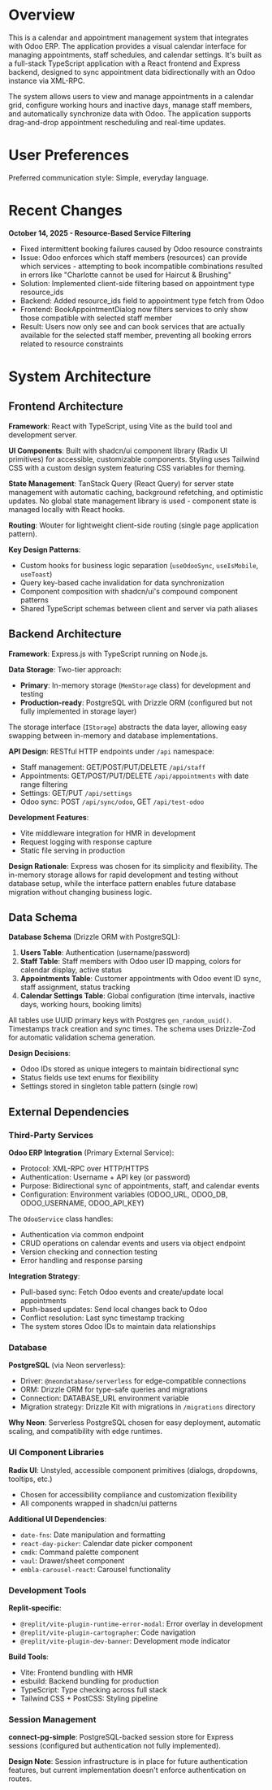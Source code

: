# Overview

This is a calendar and appointment management system that integrates with Odoo ERP. The application provides a visual calendar interface for managing appointments, staff schedules, and calendar settings. It's built as a full-stack TypeScript application with a React frontend and Express backend, designed to sync appointment data bidirectionally with an Odoo instance via XML-RPC.

The system allows users to view and manage appointments in a calendar grid, configure working hours and inactive days, manage staff members, and automatically synchronize data with Odoo. The application supports drag-and-drop appointment rescheduling and real-time updates.

# User Preferences

Preferred communication style: Simple, everyday language.

# Recent Changes

**October 14, 2025 - Resource-Based Service Filtering**
- Fixed intermittent booking failures caused by Odoo resource constraints
- Issue: Odoo enforces which staff members (resources) can provide which services - attempting to book incompatible combinations resulted in errors like "Charlotte cannot be used for Haircut & Brushing"
- Solution: Implemented client-side filtering based on appointment type resource_ids
- Backend: Added resource_ids field to appointment type fetch from Odoo
- Frontend: BookAppointmentDialog now filters services to only show those compatible with selected staff member
- Result: Users now only see and can book services that are actually available for the selected staff member, preventing all booking errors related to resource constraints

# System Architecture

## Frontend Architecture

**Framework**: React with TypeScript, using Vite as the build tool and development server.

**UI Components**: Built with shadcn/ui component library (Radix UI primitives) for accessible, customizable components. Styling uses Tailwind CSS with a custom design system featuring CSS variables for theming.

**State Management**: TanStack Query (React Query) for server state management with automatic caching, background refetching, and optimistic updates. No global state management library is used - component state is managed locally with React hooks.

**Routing**: Wouter for lightweight client-side routing (single page application pattern).

**Key Design Patterns**:
- Custom hooks for business logic separation (`useOdooSync`, `useIsMobile`, `useToast`)
- Query key-based cache invalidation for data synchronization
- Component composition with shadcn/ui's compound component patterns
- Shared TypeScript schemas between client and server via path aliases

## Backend Architecture

**Framework**: Express.js with TypeScript running on Node.js.

**Data Storage**: Two-tier approach:
- **Primary**: In-memory storage (`MemStorage` class) for development and testing
- **Production-ready**: PostgreSQL with Drizzle ORM (configured but not fully implemented in storage layer)

The storage interface (`IStorage`) abstracts the data layer, allowing easy swapping between in-memory and database implementations.

**API Design**: RESTful HTTP endpoints under `/api` namespace:
- Staff management: GET/POST/PUT/DELETE `/api/staff`
- Appointments: GET/POST/PUT/DELETE `/api/appointments` with date range filtering
- Settings: GET/PUT `/api/settings`
- Odoo sync: POST `/api/sync/odoo`, GET `/api/test-odoo`

**Development Features**:
- Vite middleware integration for HMR in development
- Request logging with response capture
- Static file serving in production

**Design Rationale**: Express was chosen for its simplicity and flexibility. The in-memory storage allows for rapid development and testing without database setup, while the interface pattern enables future database migration without changing business logic.

## Data Schema

**Database Schema** (Drizzle ORM with PostgreSQL):

1. **Users Table**: Authentication (username/password)
2. **Staff Table**: Staff members with Odoo user ID mapping, colors for calendar display, active status
3. **Appointments Table**: Customer appointments with Odoo event ID sync, staff assignment, status tracking
4. **Calendar Settings Table**: Global configuration (time intervals, inactive days, working hours, booking limits)

All tables use UUID primary keys with Postgres `gen_random_uuid()`. Timestamps track creation and sync times. The schema uses Drizzle-Zod for automatic validation schema generation.

**Design Decisions**: 
- Odoo IDs stored as unique integers to maintain bidirectional sync
- Status fields use text enums for flexibility
- Settings stored in singleton table pattern (single row)

## External Dependencies

### Third-Party Services

**Odoo ERP Integration** (Primary External Service):
- Protocol: XML-RPC over HTTP/HTTPS
- Authentication: Username + API key (or password)
- Purpose: Bidirectional sync of appointments, staff, and calendar events
- Configuration: Environment variables (ODOO_URL, ODOO_DB, ODOO_USERNAME, ODOO_API_KEY)

The `OdooService` class handles:
- Authentication via common endpoint
- CRUD operations on calendar events and users via object endpoint
- Version checking and connection testing
- Error handling and response parsing

**Integration Strategy**: 
- Pull-based sync: Fetch Odoo events and create/update local appointments
- Push-based updates: Send local changes back to Odoo
- Conflict resolution: Last sync timestamp tracking
- The system stores Odoo IDs to maintain data relationships

### Database

**PostgreSQL** (via Neon serverless):
- Driver: `@neondatabase/serverless` for edge-compatible connections
- ORM: Drizzle ORM for type-safe queries and migrations
- Connection: DATABASE_URL environment variable
- Migration strategy: Drizzle Kit with migrations in `/migrations` directory

**Why Neon**: Serverless PostgreSQL chosen for easy deployment, automatic scaling, and compatibility with edge runtimes.

### UI Component Libraries

**Radix UI**: Unstyled, accessible component primitives (dialogs, dropdowns, tooltips, etc.)
- Chosen for accessibility compliance and customization flexibility
- All components wrapped in shadcn/ui patterns

**Additional UI Dependencies**:
- `date-fns`: Date manipulation and formatting
- `react-day-picker`: Calendar date picker component
- `cmdk`: Command palette component
- `vaul`: Drawer/sheet component
- `embla-carousel-react`: Carousel functionality

### Development Tools

**Replit-specific**:
- `@replit/vite-plugin-runtime-error-modal`: Error overlay in development
- `@replit/vite-plugin-cartographer`: Code navigation
- `@replit/vite-plugin-dev-banner`: Development mode indicator

**Build Tools**:
- Vite: Frontend bundling with HMR
- esbuild: Backend bundling for production
- TypeScript: Type checking across full stack
- Tailwind CSS + PostCSS: Styling pipeline

### Session Management

**connect-pg-simple**: PostgreSQL-backed session store for Express sessions (configured but authentication not fully implemented).

**Design Note**: Session infrastructure is in place for future authentication features, but current implementation doesn't enforce authentication on routes.
